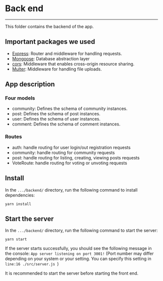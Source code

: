 # Back end
---
This folder contains the backend of the app.
## Important packages we used
- [Express](https://expressjs.com/): Router and middleware for handling requests.
- [Mongoose](https://mongoosejs.com/): Database abstraction layer
- [cors](https://www.npmjs.com/package/cors): Middleware that enables cross-origin resource sharing.
- [Multer](https://www.npmjs.com/package/multer): Middleware for handling file uploads.
## App description
### Four models
- community: Defines the schema of community instances.
- post: Defines the schema of post instances.
- user: Defines the schema of user instances.
- comment: Defines the schema of comment instances.
### Routes
- auth: handle routing for user login/out registration requests
- community: handle routing for community requests
- post: handle routing for listing, creating, viewing posts requests
- VoteRoute: handle routing for voting or unvoting requests

## Install
In the `.../backend/` directory, run the following command to install dependencies:
```
yarn install
```

## Start the server
In the `.../backend/` directory, run the following command to start the server:
```
yarn start
```

If the server starts successfully, you should see the following message in the console:
`App server listening on port 3001!`
(Port number may differ depending on your system or your setting. You can specify this setting in `line:16 ./src/server.js `)

It is recommended to start the server before starting the front end.